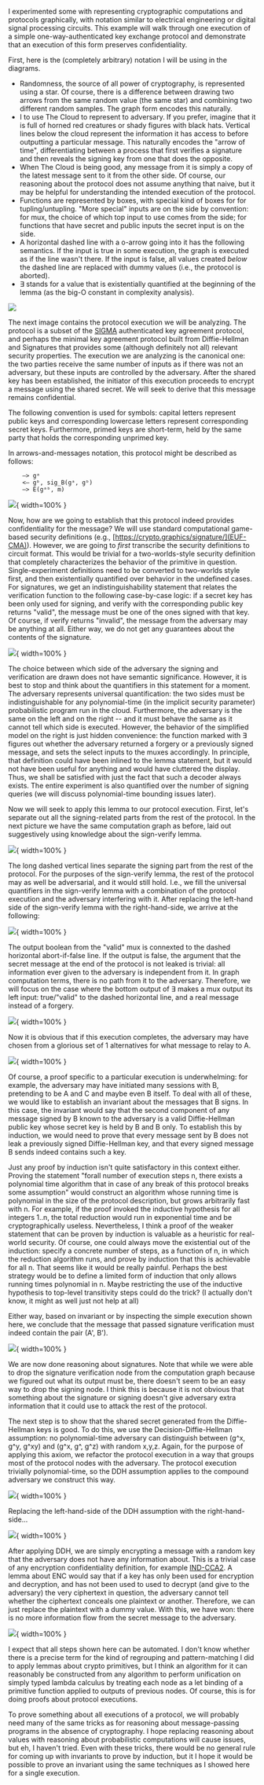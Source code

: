 I experimented some with representing cryptographic computations and
protocols graphically, with notation similar to electrical engineering
or digital signal processing circuits. This example will walk through
one execution of a simple one-way-authenticated key exchange protocol
and demonstrate that an execution of this form preserves confidentiality.

First, here is the (completely arbitrary) notation I will be using in
the diagrams.

- Randomness, the source of all power of cryptography, is represented
  using a star. Of course, there is a difference between drawing two
  arrows from the same random value (the same star) and combining two
  different random samples. The graph form encodes this naturally.
- I to use The Cloud to represent to adversary. If you prefer, imagine
  that it is full of horned red creatures or shady figures with black
  hats. Vertical lines below the cloud represent the information it
  has access to before outputting a particular message. This naturally
  encodes the "arrow of time", differentiating between a process that
  first verifies a signature and then reveals the signing key from one
  that does the opposite.
- When The Cloud is being good, any message from it is simply a copy
  of the latest message sent to it from the other side. Of course, our
  reasoning about the protocol does not assume anything that naive,
  but it may be helpful for understanding the intended execution of
  the protocol.
- Functions are represented by boxes, with special kind of boxes for
  for tupling/untupling. "More special" inputs are on the side by
  convention: for mux, the choice of which top input to use comes from
  the side; for functions that have secret and public inputs the
  secret input is on the side.
- A horizontal dashed line with a o-arrow going into it has the
  following semantics. If the input is true in some execution, the
  graph is executed as if the line wasn't there. If the input is
  false, all values created *below* the dashed line are replaced with
  dummy values (i.e., the protocol is aborted).
- ∃ stands for a value that is existentially quantified at the
  beginning of the lemma (as the big-O constant in complexity
  analysis).

![](svg/0-legend.svg)

The next image contains the protocol execution we will be
analyzing. The protocol is a subset of the
[SIGMA](http://webee.technion.ac.il/~hugo/sigma-pdf.pdf) authenticated
key agreement protocol, and perhaps the minimal key agreement protocol
built from Diffie-Hellman and Signatures that provides some (although
definitely not all) relevant security properties. The execution we are
analyzing is the canonical one: the two parties receive the same
number of inputs as if there was not an adversary, but these inputs
are controlled by the adversary.  After the shared key has been
established, the initiator of this execution proceeds to encrypt a
message using the shared secret. We will seek to derive that this
message remains confidential.

The following convention is used for symbols: capital letters
represent public keys and corresponding lowercase letters represent
corresponding secret keys. Furthermore, primed keys are short-term,
held by the same party that holds the corresponding unprimed key.

In arrows-and-messages notation, this protocol might be described as follows:

        —> gᵃ
        <— gᵇ, sig_B(gᵃ, gᵇ)
        —> E(gᵃᵇ, m)

![](svg/1-receiver-auth.svg){ width=100% }

Now, how are we going to establish that this protocol indeed provides
confidentiality for the message? We will use standard computational game-based
security definitions (e.g., [https://crypto.graphics/signature/](EUF-CMA)).
However, we are going to *first* transcribe the security definitions to
circuit format. This would be trivial for a two-worlds-style security definition
that completely characterizes the behavior of the primitive in question.
Single-experiment definitions need to be converted to two-worlds style first,
and then existentially quantified over behavior in the undefined cases.
For signatures, we get an indistinguishability statement that relates the
verification function to the following case-by-case logic:
if a secret key has been only used for signing, and verify with the
corresponding public key returns "valid", the message must be one of the ones
signed with that key.  Of course, if verify returns "invalid", the message from
the adversary may be anything at all. Either way, we do not get any guarantees
about the contents of the signature.

![](svg/2-sign.svg){ width=100% }

The choice between which side of the adversary the signing and verification are
drawn does not have semantic significance. However, it is best to stop and think
about the quantifiers in this statement for a moment. The adversary represents
universal quantification: the two sides must be indistinguishable for any
polynomial-time (in the implicit security parameter) probabilistic program run
in the cloud. Furthermore, the adversary is the same on the left and on the
right -- and it must behave the same as it cannot tell which side is executed.
However, the behavior of the simplified model on the right is just hidden
convenience: the function marked with ∃ figures out whether the adversary
returned a forgery or a previously signed message, and sets the select inputs to
the muxes accordingly. In principle, that definition could have been inlined to
the lemma statement, but it would not have been useful for anything and would
have cluttered the display. Thus, we shall be satisfied with just the fact that
such a decoder always exists. The entire experiment is also quantified over the
number of signing queries (we will discuss polynomial-time bounding issues
later).

Now we will seek to apply this lemma to our protocol execution. First, let's
separate out all the signing-related parts from the rest of the protocol. In the
next picture we have the same computation graph as before, laid out suggestively
using knowledge about the sign-verify lemma.

![](svg/3-receiver-auth-sign.svg){ width=100% }

The long dashed vertical lines separate the signing part from the rest of the
protocol. For the purposes of the sign-verify lemma, the rest of the protocol
may as well be adversarial, and it would still hold. I.e., we fill the universal
quantifiers in the sign-verify lemma with a combination of the protocol
execution and the adversary interfering with it. After replacing the left-hand
side of the sign-verify lemma with the right-hand-side, we arrive at the
following:

![](svg/4-receiver-auth-rewritten.svg){ width=100% }

The output boolean from the "valid" mux is connexted to the dashed horizontal
abort-if-false line. If the output is false, the argument that the secret
message at the end of the protocol is not leaked is trivial: all information
ever given to the adversary is independent from it. In graph computation terms,
there is no path from it to the adversary. Therefore, we will focus on the case
where the bottom output of ∃ makes a mux output its left input: true/"valid" to
the dashed horizontal line, and a real message instead of a forgery.

![](svg/5-case.svg){ width=100% }

Now it is obvious that if this execution completes, the adversary may have
chosen from a glorious set of 1 alternatives for what message to relay to A.

![](svg/6-invariant.svg){ width=100% }

Of course, a proof specific to a particular execution is underwhelming: for
example, the adversary may have initiated many sessions with B, pretending to be
A and C and maybe even B itself. To deal with all of these, we would like to
establish an invariant about the messages that B signs. In this case, the
invariant would say that the second component of any message signed by B known
to the adversary is a valid Diffie-Hellman public key whose secret key is held
by B and B only. To establish this by induction, we would need to prove that
every message sent by B does not leak a previously signed Diffie-Hellman key,
and that every signed message B sends indeed contains such a key.

Just any proof by induction isn't quite satisfactory in this context either.
Proving the statement "forall number of execution steps n, there exists a
polynomial time algorithm that in case of any break of this protocol breaks some
assumption" would construct an algorithm whose running time is polynomial in the
size of the protocol description, but grows arbitrarily fast with n. For
example, if the proof invoked the inductive hypothesis for all integers 1..n,
the total reduction would run in exponential time and be cryptographically
useless. Nevertheless, I think a proof of the weaker statement that can be
proven by induction is valuable as a heuristic for real-world security.
Of course, one could always move the existential out of the induction: specify a
concrete number of steps, as a function of n, in which the reduction algorithm
runs, and prove by induction that this is achievable for all n. That seems like
it would be really painful. Perhaps the best strategy would be to define a
limited form of induction that only allows running times polynomial in n. Maybe
restricting the use of the inductive hypothesis to top-level transitivity steps
could do the trick? (I actually don't know, it might as well just not help at all)

Either way, based on invariant or by inspecting the simple execution shown here,
we conclude that the message that passed signature verification must indeed
contain the pair (A', B').

![](svg/7-shortcircuit.svg){ width=100% }

We are now done reasoning about signatures. Note that while we were able to drop
the signature verification node from the computation graph because we figured
out what its output must be, there doesn't seem to be an easy way to drop the
signing node. I think this is because it is not obvious that something about the
signature or signing doesn't give adversary extra information that it could use
to attack the rest of the protocol.

The next step is to show that the shared secret generated from the
Diffie-Hellman keys is good. To do this, we use the Decision-Diffie-Hellman
assumption: no polynomial-time adversary can distinguish between (g^x, g^y,
g^xy) and (g^x, g^, g^z) with random x,y,z. Again, for the purpose of applying
this axiom, we refactor the protocol execution in a way that groups most of the
protocol nodes with the adversary. The protocol execution trivially polynomial-time,
so the DDH assumption applies to the compound adversary we construct this way.

![](svg/8-rearrange-for-dh.svg){ width=100% }

Replacing the left-hand-side of the DDH assumption with the right-hand-side...

![](svg/9-ddh.svg){ width=100% }

After applying DDH, we are simply encrypting a message with a random key that
the adversary does not have any information about. This is a trivial case of any
encryption confidentiality definition, for example
[IND-CCA2](https://crypto.graphics/IND-CCA2/). A lemma about ENC would say that
if a key has only been used for encryption and decryption, and has not been used
to used to decrypt (and give to the adversary) the very ciphertext in question,
the adversary cannot tell whether the ciphertext conceals one plaintext or
another. Therefore, we can just replace the plaintext with a dummy value.
With this, we have won: there is no more information flow from the secret
message to the adversary.

![](svg/99-victory.svg){ width=100% }

I expect that all steps shown here can be automated. I don't know whether there
is a precise term for the kind of regrouping and pattern-matching I did to apply
lemmas about crypto primitives, but I think an algorithm for it can reasonably
be constructed from any algorithm to perform unification on simply typed lambda
calculus by treating each node as a let binding of a primitive function applied
to outputs of previous nodes. Of course, this is for doing proofs about protocol
executions.

To prove something about all executions of a protocol, we will probably need
many of the same tricks as for reasoning about message-passing programs in the
absence of cryptography. I hope replacing reasoning about values with reasoning
about probabilistic computations will cause issues, but eh, I haven't tried.
Even with these tricks, there would be no general rule for coming up with
invariants to prove by induction, but it I hope it would be possible to prove an
invariant using the same techniques as I showed here for a single execution.
